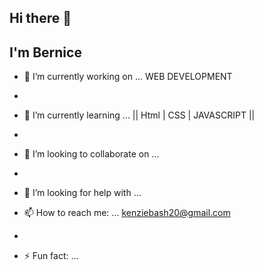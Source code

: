 ## Hi there 👋

## I'm Bernice

- 🔭 I’m currently working on ... WEB DEVELOPMENT
- 
- 🌱 I’m currently learning ... || Html | CSS | JAVASCRIPT ||
- 
- 👯 I’m looking to collaborate on ...
- 
- 🤔 I’m looking for help with ...

- 📫 How to reach me: ... kenziebash20@gmail.com
- 
- ⚡ Fun fact: ...

